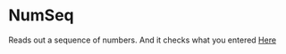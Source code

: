 # NumSeq
Reads out a sequence of numbers. And it checks what you entered
[Here](https://georgi57.github.io/NumSeq/Numseq.html)
